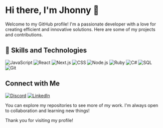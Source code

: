 # Hi there, I'm Jhonny 👋

Welcome to my GitHub profile! I'm a passionate developer with a love for creating efficient and innovative solutions. Here are some of my projects and contributions.

## 🚀 Skills and Technologies

![JavaScript](https://img.shields.io/badge/JavaScript-F7DF1E?style=for-the-badge&logo=javascript&logoColor=black)
![React](https://img.shields.io/badge/React-20232A?style=for-the-badge&logo=react&logoColor=61DAFB)
![Next.js](https://img.shields.io/badge/Next.js-000000?style=for-the-badge&logo=nextdotjs&logoColor=white)
![CSS](https://img.shields.io/badge/CSS-1572B6?style=for-the-badge&logo=css3&logoColor=white)
![Node.js](https://img.shields.io/badge/Node.js-339933?style=for-the-badge&logo=nodedotjs&logoColor=white)
![Ruby](https://img.shields.io/badge/Ruby-CC342D?style=for-the-badge&logo=ruby&logoColor=white)
![C#](https://img.shields.io/badge/C%23-239120?style=for-the-badge&logo=csharp&logoColor=white)
![SQL](https://img.shields.io/badge/SQL-4479A1?style=for-the-badge&logo=postgresql&logoColor=white)
![Git](https://img.shields.io/badge/Git-F05032?style=for-the-badge&logo=git&logoColor=white)

## Connect with Me

<!-- [![Email](https://img.shields.io/badge/Email-D14836?style=for-the-badge&logo=gmail&logoColor=white)](mailto:) -->
[![Discord](https://img.shields.io/badge/Discord-7289DA?style=for-the-badge&logo=discord&logoColor=white)](https://discordapp.com/users/jhonnyx17)
[![LinkedIn](https://img.shields.io/badge/LinkedIn-0077B5?style=for-the-badge&logo=linkedin&logoColor=white)](https://linkedin.com/in/jhonny-17)
<!-- [![Website](https://img.shields.io/badge/Website-4285F4?style=for-the-badge&logo=google-chrome&logoColor=white)](https://johndoe.com) -->


You can explore my repositories to see more of my work. I'm always open to collaboration and learning new things!

Thank you for visiting my profile!

<!--
**jhonny17/jhonny17** is a ✨ _special_ ✨ repository because its `README.md` (this file) appears on your GitHub profile.

Here are some ideas to get you started:

- 🔭 I’m currently working on ...
- 🌱 I’m currently learning ...
- 👯 I’m looking to collaborate on ...
- 🤔 I’m looking for help with ...
- 💬 Ask me about ...
- 📫 How to reach me: ...
- 😄 Pronouns: ...
- ⚡ Fun fact: ...
-->
